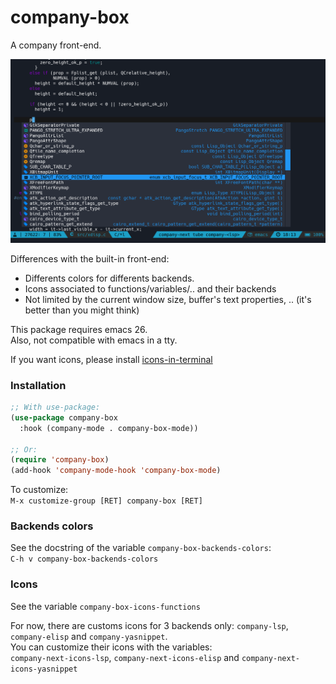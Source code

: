 
# company-box

A company front-end.  

![company-box](company-box.png)

Differences with the built-in front-end:  
- Differents colors for differents backends.
- Icons associated to functions/variables/.. and their backends
- Not limited by the current window size, buffer's text properties, .. (it's better than you might think)

This package requires emacs 26.  
Also, not compatible with emacs in a tty.  

If you want icons, please install [icons-in-terminal](https://github.com/sebastiencs/icons-in-terminal)  

### Installation
``` el
;; With use-package:
(use-package company-box
  :hook (company-mode . company-box-mode))

;; Or:
(require 'company-box)
(add-hook 'company-mode-hook 'company-box-mode)
```

To customize:  
`M-x customize-group [RET] company-box [RET]`   

### Backends colors

See the docstring of the variable `company-box-backends-colors`:  
`C-h v company-box-backends-colors`

### Icons

See the variable `company-box-icons-functions`  

For now, there are customs icons for 3 backends only: `company-lsp`, `company-elisp` and `company-yasnippet`.  
You can customize their icons with the variables:  
`company-next-icons-lsp`, `company-next-icons-elisp` and `company-next-icons-yasnippet`
